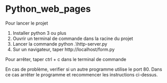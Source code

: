 # Python_web_pages

Pour lancer le projet
1. Installer python 3 ou plus
2. Ouvrir un terminal de commande dans la racine du projet
3. Lancer la commande python .\http-server.py
4. Sur un navigateur, taper http://localhost/form.py

Pour arrêter, taper ctrl + c dans le terminal de commande

En cas de problème, verifier si un autre programme utilise le port 80. Dans ce cas arrêter le programme et recommencer les instructions ci-dessus.
